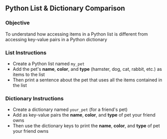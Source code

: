 ## Python List & Dictionary Comparison

### Objective

To understand how accessing items in a Python list is different from accessing key-value pairs in a Python dictionary

### List Instructions

- Create a Python list named `my_pet`
- Add the pet's **name**, **color**, and **type** (hamster, dog, cat, rabbit, etc.) as items to the list
- Then print a sentence about the pet that uses all the items contained in the list

### Dictionary Instructions

- Create a dictionary named `your_pet` (for a friend's pet)
- Add as key-value pairs the **name**, **color**, and **type** of pet your friend owns
- Then use the dictionary keys to print the **name**, **color**, and **type** of pet your friend owns
